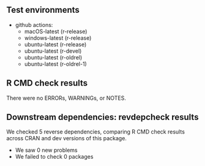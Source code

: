 ## Test environments
- github actions: 
  - macOS-latest   (r-release)
  - windows-latest (r-release)
  - ubuntu-latest  (r-release)
  - ubuntu-latest  (r-devel)
  - ubuntu-latest  (r-oldrel)
  - ubuntu-latest  (r-oldrel-1)

## R CMD check results
There were no ERRORs, WARNINGs, or NOTES.

## Downstream dependencies: revdepcheck results

We checked 5 reverse dependencies, comparing R CMD check results across CRAN and dev versions of this package.

 * We saw 0 new problems
 * We failed to check 0 packages



